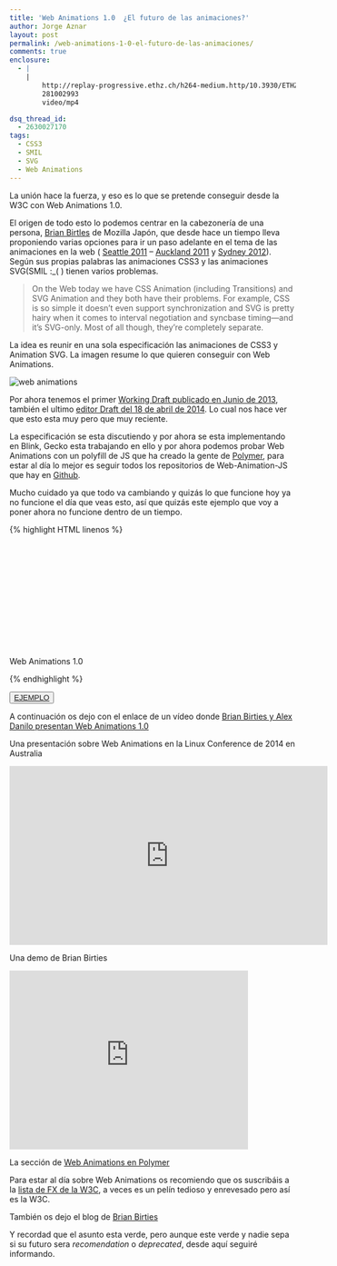 ```yaml
---
title: 'Web Animations 1.0  ¿El futuro de las animaciones?'
author: Jorge Aznar
layout: post
permalink: /web-animations-1-0-el-futuro-de-las-animaciones/
comments: true
enclosure:
  - |
    |
        http://replay-progressive.ethz.ch/h264-medium.http/10.3930/ETHZ/AV-f8a1c756-a4de-4e64-98f5-c2c0b90bc9af/20120913_1100_HILE3_SVG_Danilo_2-dm.m4v
        281002993
        video/mp4

dsq_thread_id:
  - 2630027170
tags:
  - CSS3
  - SMIL
  - SVG
  - Web Animations
---
```

La unión hace la fuerza, y eso es lo que se pretende conseguir desde la W3C con Web Animations 1.0.

<!--more-->

El origen de todo esto lo podemos centrar en la cabezonería de una persona, <a href="http://brian.sol1.net/svg/" target="_blank">Brian Birtles</a> de Mozilla Japón, que desde hace un tiempo lleva proponiendo varias opciones para ir un paso adelante en el tema de las animaciones en la web ( <a href="http://www.w3.org/Graphics/SVG/WG/wiki/F2F/Seattle_2011/Agenda/Animations/Harmonisation" target="_blank">Seattle 2011</a> &#8211; <a href="http://brian.sol1.net/svg/pres/SVG%202%20Animation.html#(1)" target="_blank">Auckland 2011</a> y <a href="http://www.w3.org/Graphics/SVG/WG/wiki/F2F/Sydney_2012/Agenda/Animations/WebAnimations" target="_blank">Sydney 2012</a>). Según sus propias palabras las animaciones CSS3 y las animaciones SVG(SMIL :_( ) tienen varios problemas.

> On the Web today we have CSS Animation (including Transitions) and SVG Animation and they both have their problems. For example, CSS is so simple it doesn’t even support synchronization and SVG is pretty hairy when it comes to interval negotiation and syncbase timing—and it’s SVG-only. Most of all though, they’re completely separate.

La idea es reunir en una sola especificación las animaciones de CSS3 y Animation SVG. La imagen resume lo que quieren conseguir con Web Animations.

![web animations][1]

Por ahora tenemos el primer <a href="http://www.w3.org/TR/web-animations/" target="_blank">Working Draft publicado en Junio de 2013</a>, también el ultimo <a href="http://dev.w3.org/fxtf/web-animations/" target="_blank">editor Draft del 18 de abril de 2014</a>. Lo cual nos hace ver que esto esta muy pero que muy reciente.

La especificación se esta discutiendo y por ahora se esta implementando en Blink, Gecko esta trabajando en ello y por ahora podemos probar Web Animations con un polyfill de JS que ha creado la gente de <a href="polymer-project.org" target="_blank">Polymer</a>, para estar al día lo mejor es seguir todos los repositorios de Web-Animation-JS que hay en <a href="https://github.com/web-animations" target="_blank">Github</a>.

Mucho cuidado ya que todo va cambiando y quizás lo que funcione hoy ya no funcione el día que veas esto, así que quizás este ejemplo que voy a poner ahora no funcione dentro de un tiempo.

{% highlight HTML linenos %}
<svg version="1.1" xmlns="http://www.w3.org/2000/svg" xmlns:xlink="http://www.w3.org/1999/xlink" viewBox="0 0 2000 800">

<rect width="2000" height="800" fill="crimson"/>

<polygon id="uno" fill="#F0DBA5" points="948.742,46.109 923.149,90.439 897.556,46.109"/>

<polygon id="dos" fill="#E7C267" points="923.149,90.439 948.742,46.109 974.337,90.439"/>

<polygon id="tres" fill="#E1AF11" points="999.931,46.109 974.337,90.439 948.742,46.109"/>

<polygon id="cuatro" fill="#DEAC12" points="974.337,90.439 999.931,46.109 1025.523,90.439"/>

<polygon id="cinco" fill="#E1AF11" points="1051.117,46.109 1025.523,90.439 999.931,46.109"/>

<polygon id="seis" fill="#E7C36B" points="1025.523,90.439 1051.117,46.109 1076.712,90.439"/>

<polygon id="siete" fill="#F1DCA9" points="1102.306,46.109 1076.712,90.439 1051.117,46.109"/>

<polygon id="ocho" fill="#EDC44F" points="923.149,90.439 897.556,134.77 871.962,90.439"/>

<polygon id="nueve" fill="#E8BA2B" points="897.556,134.77 923.149,90.439 948.742,134.77"/>

<polygon id="diez" fill="#EEBE0F" points="974.337,90.439 948.742,134.77 923.149,90.439"/>

<polygon id="once" fill="#EAB90C" points="948.742,134.77 974.337,90.439 999.931,134.77"/>

<text id="doce" x="920" y="626" fill="white">Web Animations 1.0</text>

</svg>

<script>

            var tiempo = {direction: 'both', duration: 2, iterations: 2 };
            var animacion = new AnimationGroup ([

                new Animation(uno, [{transform: 'translateY(15px)', opacity: '.3'}, {transform: 'translateY(0px)', opacity: '1'}], tiempo),
                new Animation(doce, [{opacity: '.1', fill: 'white'}, {opacity: '1', fill: 'purple'}], tiempo),
                new Animation(dos, [{transform: 'rotate(-40deg)'}, {transform: 'rotate(53deg)'}], tiempo),
                new Animation(tres, [{transform: 'rotate(-30deg)'}, {transform: 'rotate(0deg)'}], tiempo),
                new Animation(cuatro, [{transform: 'rotate(53deg)'}, {transform: 'rotate(-40deg)'}], tiempo),
                new Animation(cinco,[{transform: 'rotate(0deg)'}, {transform: 'rotate(-30deg)'}], tiempo),
                new Animation(seis, [{transform: 'rotate(35deg)'}, {transform: 'rotate(-30deg)'}], tiempo),
                new Animation(siete, [{transform: 'rotate(0deg)'}, {transform: 'rotate(20deg)'}], tiempo),
                new Animation(ocho, [{transform: 'rotate(-110deg)'}, {transform: 'rotate(-90deg)'}], tiempo),
                new Animation(nueve, [{transform: 'rotate(-30deg)'}, {transform: 'rotate(35deg)'}], tiempo),
                new Animation(diez, [{transform: 'rotate(20deg)'}, {transform: 'rotate(0deg)'}], tiempo),
                new Animation(once, [{transform: 'rotate(-90deg)'}, {transform: 'rotate(-110deg)'}], tiempo)
            ], {iterations: Infinity});

            document.timeline.play(animacion);

</script>
{% endhighlight %}

<button class="boton-centrar">
  <a target="_blank" class="btn" href="http://jorgeatgu.com/ejemplos/webanim/webanim.html">EJEMPLO</a>
</button>

A continuación os dejo con el enlace de un vídeo donde <a href="http://replay-progressive.ethz.ch/h264-medium.http/10.3930/ETHZ/AV-f8a1c756-a4de-4e64-98f5-c2c0b90bc9af/20120913_1100_HILE3_SVG_Danilo_2-dm.m4v" target="_blank">Brian Birties y Alex Danilo presentan Web Animations 1.0</a>

Una presentación sobre Web Animations en la Linux Conference de 2014 en Australia

<iframe width="560" height="315" src="http://www.youtube.com/embed/F6gXkHM-gPU?list=PLmiuOcBMoxjfeNAuAAJEeLvc3TDqjaC1E" frameborder="0" allowfullscreen></iframe>

Una demo de Brian Birties

<iframe width="420" height="315" src="http://www.youtube.com/embed/VvNQNtIfXXI" frameborder="0" allowfullscreen></iframe>

La sección de <a href="http://www.polymer-project.org/platform/web-animations.html" target="_blank">Web Animations en Polymer</a>

Para estar al día sobre Web Animations os recomiendo que os suscribáis a la <a href="http://lists.w3.org/Archives/Public/public-fx/" target="_blank">lista de FX de la W3C</a>, a veces es un pelín tedioso y enrevesado pero así es la W3C.

También os dejo el blog de <a href="http://brian.sol1.net/svg/" target="_blank">Brian Birties</a>

Y recordad que el asunto esta verde, pero aunque este verde y nadie sepa si su futuro sera *recomendation* o *deprecated*, desde aquí seguiré informando.

 [1]: http://jorgeatgu.com/blog/img/2014/04/CSS-SVG-Web-Animations-500.png